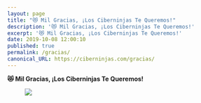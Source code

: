 ```yaml
---
layout: page
title: "😻 Mil Gracias, ¡Los Ciberninjas Te Queremos!"
description: '😻 Mil Gracias, ¡Los Ciberninjas Te Queremos!'
excerpt: '😻 Mil Gracias, ¡Los Ciberninjas Te Queremos!'
date: 2019-10-08 12:00:10
published: true
permalink: /gracias/
canonical_URL: https://ciberninjas.com/gracias/
---
```


**😻 Mil Gracias, ¡Los Ciberninjas Te Queremos!**

<figure>
    <img src="https://i.ibb.co/rm7KzLL/giphy.gif">
</figure>
